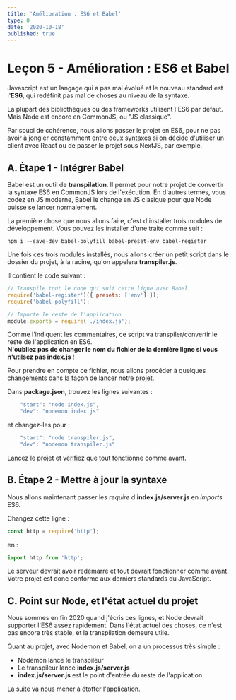 ```yaml
---
title: 'Amélioration : ES6 et Babel'
type: 0
date: '2020-10-18'
published: true
---
```


# Leçon 5 - Amélioration : ES6 et Babel

Javascript est un langage qui a pas mal évolué et le nouveau standard est l'**ES6**, qui redéfinit pas mal de choses au niveau de la syntaxe.

La plupart des bibliothèques ou des frameworks utilisent l'ES6 par défaut. Mais Node est encore en CommonJS, ou "JS classique".

Par souci de cohérence, nous allons passer le projet en ES6, pour ne pas avoir à jongler constamment entre deux syntaxes si on décide d'utiliser un client avec React ou de passer le projet sous NextJS, par exemple.


## A. Étape 1 - Intégrer Babel

Babel est un outil de **transpilation**. Il permet pour notre projet de convertir la syntaxe ES6 en CommonJS lors de l'exécution. En d'autres termes, vous codez en JS moderne, Babel le change en JS clasique pour que Node puisse se lancer normalement.

La première chose que nous allons faire, c'est d'installer trois modules de développement. Vous pouvez les installer d'une traite comme suit :

```-
npm i --save-dev babel-polyfill babel-preset-env babel-register
```

Une fois ces trois modules installés, nous allons créer un petit script dans le dossier du projet, à la racine, qu'on appelera **transpiler.js**.

Il contient le code suivant :

```js
// Transpile tout le code qui suit cette ligne avec Babel
require('babel-register')({ presets: ['env'] });
require('babel-polyfill');

// Importe le reste de l'application
module.exports = require('./index.js');
```

Comme l'indiquent les commentaires, ce script va transpiler/convertir le reste de l'application en ES6.  
**N'oubliez pas de changer le nom du fichier de la dernière ligne si vous n'utilsez pas index.js** !

Pour prendre en compte ce fichier, nous allons procéder à quelques changements dans la façon de lancer notre projet.

Dans **package.json**, trouvez les lignes suivantes :

```js
    "start": "node index.js",
    "dev": "nodemon index.js"
```

et changez-les pour :

```js
    "start": "node transpiler.js",
    "dev": "nodemon transpiler.js"
```

Lancez le projet et vérifiez que tout fonctionne comme avant.


## B. Étape 2 - Mettre à jour la syntaxe

Nous allons maintenant passer les _require_ d'**index.js/server.js** en _imports_ ES6.

Changez cette ligne :

```js
const http = require('http');
```

en :

```js
import http from 'http';
```

Le serveur devrait avoir redémarré et tout devrait fonctionner comme avant. Votre projet est donc conforme aux derniers standards du JavaScript.


## C. Point sur Node, et l'état actuel du projet
Nous sommes en fin 2020 quand j'écris ces lignes, et Node devrait supporter l'ES6 assez rapidement. Dans l'état actuel des choses, ce n'est pas encore très stable, et la transpilation demeure utile.

Quant au projet, avec Nodemon et Babel, on a un processus très simple :
- Nodemon lance le transpileur
- Le transpileur lance **index.js/server.js**
- **index.js/server.js** est le point d'entrée du reste de l'application.

La suite va nous mener à étoffer l'application.